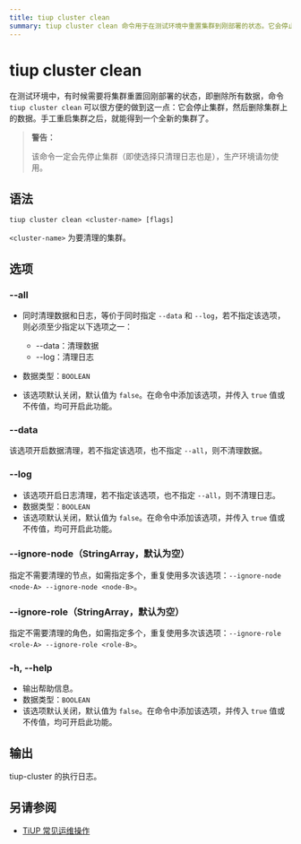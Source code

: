 ```yaml
---
title: tiup cluster clean
summary: tiup cluster clean 命令用于在测试环境中重置集群到刚部署的状态。它会停止集群并删除数据。警告：生产环境禁止使用。语法：tiup cluster clean <cluster-name>。选项包括 --all（清理数据和日志）、--data（开启数据清理）、--log（开启日志清理）、--ignore-node（指定不清理的节点）、--ignore-role（指定不清理的角色）、-h, --help（输出帮助信息）。输出为 tiup-cluster 的执行日志。
---
```


# tiup cluster clean

在测试环境中，有时候需要将集群重置回刚部署的状态，即删除所有数据，命令 `tiup cluster clean` 可以很方便的做到这一点：它会停止集群，然后删除集群上的数据。手工重启集群之后，就能得到一个全新的集群了。

> **警告：**
>
> 该命令一定会先停止集群（即使选择只清理日志也是），生产环境请勿使用。

## 语法

```shell
tiup cluster clean <cluster-name> [flags]
```

`<cluster-name>` 为要清理的集群。

## 选项

### --all

- 同时清理数据和日志，等价于同时指定 `--data` 和 `--log`，若不指定该选项，则必须至少指定以下选项之一：

    - --data：清理数据
    - --log：清理日志

- 数据类型：`BOOLEAN`
- 该选项默认关闭，默认值为 `false`。在命令中添加该选项，并传入 `true` 值或不传值，均可开启此功能。

### --data

该选项开启数据清理，若不指定该选项，也不指定 `--all`，则不清理数据。

### --log

- 该选项开启日志清理，若不指定该选项，也不指定 `--all`，则不清理日志。
- 数据类型：`BOOLEAN`
- 该选项默认关闭，默认值为 `false`。在命令中添加该选项，并传入 `true` 值或不传值，均可开启此功能。

### --ignore-node（StringArray，默认为空）

指定不需要清理的节点，如需指定多个，重复使用多次该选项：`--ignore-node <node-A> --ignore-node <node-B>`。

### --ignore-role（StringArray，默认为空）

指定不需要清理的角色，如需指定多个，重复使用多次该选项：`--ignore-role <role-A> --ignore-role <role-B>`。

### -h, --help

- 输出帮助信息。
- 数据类型：`BOOLEAN`
- 该选项默认关闭，默认值为 `false`。在命令中添加该选项，并传入 `true` 值或不传值，均可开启此功能。

## 输出

tiup-cluster 的执行日志。

## 另请参阅

- [TiUP 常见运维操作](/maintain-tidb-using-tiup.md)
